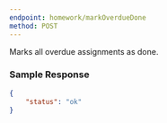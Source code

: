 ```yaml
---
endpoint: homework/markOverdueDone
method: POST
---
```


Marks all overdue assignments as done.

### Sample Response
```json
{
	"status": "ok"
}
```